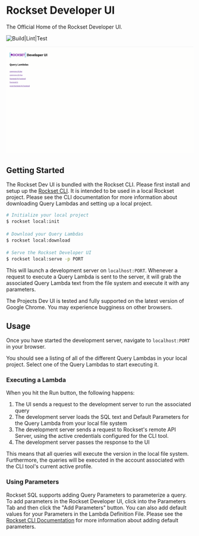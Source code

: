 # Rockset Developer UI

The Official Home of the Rockset Developer UI.

![Build|Lint|Test](https://github.com/rockset/rockset-js/workflows/Build%7CLint%7CTest/badge.svg)

<img src="assets/dev-ui-usage.gif" alt="Gif failed to load" width="700" />

## Getting Started

The Rockset Dev UI is bundled with the Rockset CLI. Please first install and setup up the [Rockset CLI](../cli). It is intended to be used in a local Rockset project. Please see the CLI documentation for more information about downloading Query Lambdas and setting up a local project.

```bash
# Initialize your local project
$ rockset local:init

# Download your Query Lambdas
$ rockset local:download

# Serve the Rockset Developer UI
$ rockset local:serve -p PORT
```

This will launch a development server on `localhost:PORT`. Whenever a request to execute a Query Lambda is sent to the server, it will grab the associated Query Lambda text from the file system and execute it with any parameters.

The Projects Dev UI is tested and fully supported on the latest version of Google Chrome. You may experience bugginess on other browsers.

## Usage

Once you have started the development server, navigate to `localhost:PORT` in your browser.

You should see a listing of all of the different Query Lambdas in your local project. Select one of the Query Lambdas to start executing it.

### Executing a Lambda

When you hit the Run button, the following happens:

1. The UI sends a request to the development server to run the associated query 
1. The development server loads the SQL text and Default Parameters for the Query Lambda from your local file system 
1. The development server sends a request to Rockset's remote API Server, using the active credentials configured for the CLI tool. 
1. The development server passes the response to the UI

This means that all queries will execute the version in the local file system. Furthermore, the queries will be executed in the account associated with the CLI tool's current active profile. 

### Using Parameters

Rockset SQL supports adding Query Parameters to parameterize a query. To add parameters in the Rockset Developer UI, click into the Parameters Tab and then click the "Add Parameters" button. You can also add default values for your Parameters in the Lambda Definition File. Please see the [Rockset CLI Documentation](../cli) for more information about adding default parameters.
